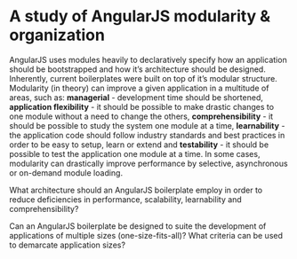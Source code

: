 A study of AngularJS modularity & organization
=========================

AngularJS uses modules heavily to declaratively specify how an application should be bootstrapped and how it’s architecture should be designed. Inherently, current boilerplates were built on top of it’s modular structure. Modularity (in theory) can improve a given application in a multitude of areas, such as: **managerial** - development time should be shortened, **application flexibility** - it should be possible to make drastic changes to one module without a need to change the others, **comprehensibility** - it should be possible to study the system one module at a time, **learnability** - the application code should follow industry standards and best practices in order to be easy to setup, learn or extend and **testability** - it should be possible to test the application one module at a time. In some cases, modularity can drastically improve performance by selective, asynchronous or on-demand module loading.


What architecture should an AngularJS boilerplate employ in order to reduce deficiencies in performance, scalability, learnability and comprehensibility?

Can an AngularJS boilerplate be designed to suite the development of applications of multiple sizes (one-size-fits-all)? What criteria can be used to demarcate application sizes?
